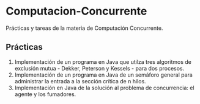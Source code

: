 # Computacion-Concurrente
Prácticas y tareas de la materia de Computación Concurrente.

## Prácticas ##
1. Implementación de un programa en Java que utilza tres algoritmos de exclusión mutua - Dekker, Peterson y Kessels - para dos procesos.
2. Implementación de un programa en Java de un semáforo general para administrar la entrada a la sección crítica de n hilos.
3. Implementación en Java de la solución al problema de concurrencia: el agente y los fumadores.
